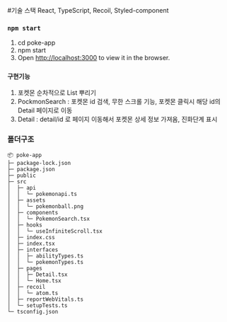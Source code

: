 #기술 스택
React, TypeScript, Recoil, Styled-component

### `npm start`
1. cd poke-app 
2. npm start
3. Open [http://localhost:3000](http://localhost:3000) to view it in the browser.

### `구현기능`
1. 포켓몬 순차적으로 List 뿌리기
2. PockmonSearch : 포켓몬 id 검색, 무한 스크롤 기능, 포켓몬 클릭시 해당 id의 Detail 페이지로 이동
3. Detail : detail/id 로 페이지 이동해서 포켓몬 상세 정보 가져옴, 진화단계 표시


### 폴더구조

```
📦 poke-app
├─ package-lock.json
├─ package.json
├─ public
├─ src
│  ├─ api
│  │  └─ pokemonapi.ts
│  ├─ assets
│  │  └─ pokemonball.png
│  ├─ components
│  │  └─ PokemonSearch.tsx
│  ├─ hooks
│  │  └─ useInfiniteScroll.tsx
│  ├─ index.css
│  ├─ index.tsx
│  ├─ interfaces
│  │  ├─ abilityTypes.ts
│  │  └─ pokemonTypes.ts
│  ├─ pages
│  │  ├─ Detail.tsx
│  │  └─ Home.tsx
│  ├─ recoil
│  │  └─ atom.ts
│  ├─ reportWebVitals.ts
│  └─ setupTests.ts
└─ tsconfig.json
```


